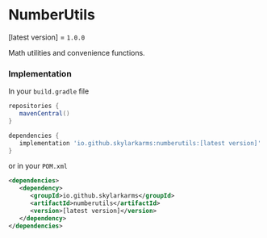 # NumberUtils

[latest version] = `1.0.0`

Math utilities and convenience functions.

### Implementation
In your `build.gradle` file
```groovy
repositories {
   mavenCentral()
}

dependencies {
   implementation 'io.github.skylarkarms:numberutils:[latest version]'
}
```

or in your `POM.xml`
```xml
<dependencies>
   <dependency>
      <groupId>io.github.skylarkarms</groupId>
      <artifactId>numberutils</artifactId>
      <version>[latest version]</version>
   </dependency>
</dependencies>
```
